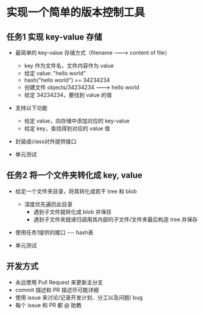 # 实现一个简单的版本控制工具

## 任务1 实现 key-value 存储

- 最简单的 key-value 存储方式（filename ---> content of file）
  - key 作为文件名，文件内容作为 value
  - 给定 value: "hello world"
  - hash("hello world") == 34234234
  - 创建文件 objects/34234234 ---> hello world
  - 给定 34234234，要找到 value 的值

- 支持以下功能
  - 给定 value，向存储中添加对应的 key-value
  - 给定 key，查找得到对应的 value 值

- 封装成class对外提供接口

- 单元测试

## 任务2 将一个文件夹转化成 key, value

- 给定一个文件夹目录，将其转化成若干 tree 和 blob
  - 深度优先遍历此目录
    - 遇到子文件就转化成 blob 并保存
    - 遇到子文件夹就递归调用其内部的子文件/文件夹最后构造 tree 并保存

- 使用任务1提供的接口 --- hash表

- 单元测试

## 开发方式

- 永远使用 Pull Request 来更新主分支
- commit 描述和 PR 描述尽可能详细
- 使用 issue 来讨论/记录开发计划、分工以及问题/ bug
- 每个 issue 和 PR 都 @ 助教
